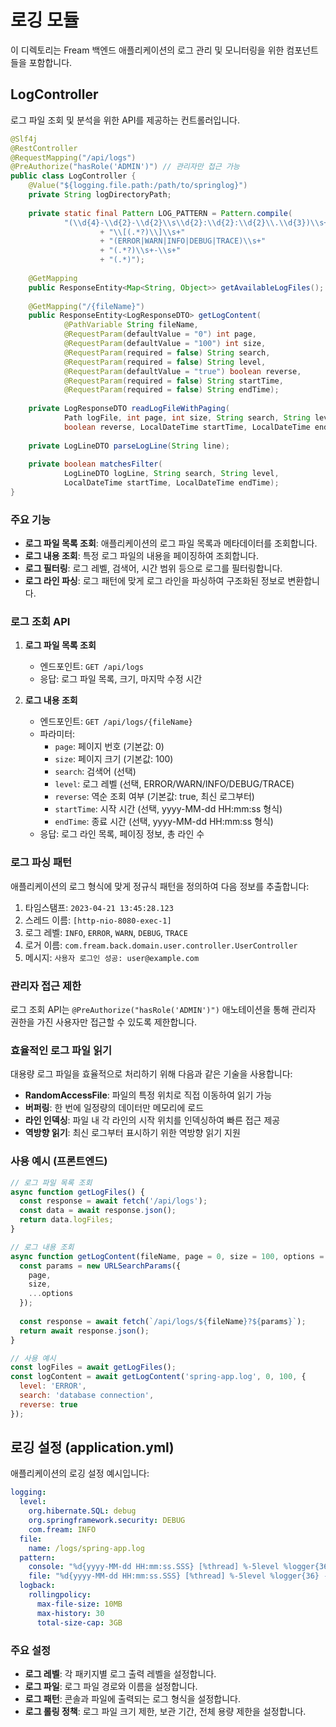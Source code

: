 # 로깅 모듈

이 디렉토리는 Fream 백엔드 애플리케이션의 로그 관리 및 모니터링을 위한 컴포넌트들을 포함합니다.

## LogController

로그 파일 조회 및 분석을 위한 API를 제공하는 컨트롤러입니다.

```java
@Slf4j
@RestController
@RequestMapping("/api/logs")
@PreAuthorize("hasRole('ADMIN')") // 관리자만 접근 가능
public class LogController {
    @Value("${logging.file.path:/path/to/springlog}")
    private String logDirectoryPath;
    
    private static final Pattern LOG_PATTERN = Pattern.compile(
            "(\\d{4}-\\d{2}-\\d{2}\\s\\d{2}:\\d{2}:\\d{2}\\.\\d{3})\\s+"   // 타임스탬프 그룹
                    + "\\[(.*?)\\]\\s+"                                           // 스레드 이름 그룹
                    + "(ERROR|WARN|INFO|DEBUG|TRACE)\\s+"                         // 로그 레벨 그룹
                    + "(.*?)\\s+-\\s+"                                            // 로거 이름 그룹
                    + "(.*)");                                                    // 메시지 그룹
    
    @GetMapping
    public ResponseEntity<Map<String, Object>> getAvailableLogFiles();
    
    @GetMapping("/{fileName}")
    public ResponseEntity<LogResponseDTO> getLogContent(
            @PathVariable String fileName,
            @RequestParam(defaultValue = "0") int page,
            @RequestParam(defaultValue = "100") int size,
            @RequestParam(required = false) String search,
            @RequestParam(required = false) String level,
            @RequestParam(defaultValue = "true") boolean reverse,
            @RequestParam(required = false) String startTime,
            @RequestParam(required = false) String endTime);
            
    private LogResponseDTO readLogFileWithPaging(
            Path logFile, int page, int size, String search, String level,
            boolean reverse, LocalDateTime startTime, LocalDateTime endTime) throws IOException;
            
    private LogLineDTO parseLogLine(String line);
    
    private boolean matchesFilter(
            LogLineDTO logLine, String search, String level,
            LocalDateTime startTime, LocalDateTime endTime);
}
```

### 주요 기능

- **로그 파일 목록 조회**: 애플리케이션의 로그 파일 목록과 메타데이터를 조회합니다.
- **로그 내용 조회**: 특정 로그 파일의 내용을 페이징하여 조회합니다.
- **로그 필터링**: 로그 레벨, 검색어, 시간 범위 등으로 로그를 필터링합니다.
- **로그 라인 파싱**: 로그 패턴에 맞게 로그 라인을 파싱하여 구조화된 정보로 변환합니다.

### 로그 조회 API

1. **로그 파일 목록 조회**
    - 엔드포인트: `GET /api/logs`
    - 응답: 로그 파일 목록, 크기, 마지막 수정 시간

2. **로그 내용 조회**
    - 엔드포인트: `GET /api/logs/{fileName}`
    - 파라미터:
        - `page`: 페이지 번호 (기본값: 0)
        - `size`: 페이지 크기 (기본값: 100)
        - `search`: 검색어 (선택)
        - `level`: 로그 레벨 (선택, ERROR/WARN/INFO/DEBUG/TRACE)
        - `reverse`: 역순 조회 여부 (기본값: true, 최신 로그부터)
        - `startTime`: 시작 시간 (선택, yyyy-MM-dd HH:mm:ss 형식)
        - `endTime`: 종료 시간 (선택, yyyy-MM-dd HH:mm:ss 형식)
    - 응답: 로그 라인 목록, 페이징 정보, 총 라인 수

### 로그 파싱 패턴

애플리케이션의 로그 형식에 맞게 정규식 패턴을 정의하여 다음 정보를 추출합니다:

1. 타임스탬프: `2023-04-21 13:45:28.123`
2. 스레드 이름: `[http-nio-8080-exec-1]`
3. 로그 레벨: `INFO`, `ERROR`, `WARN`, `DEBUG`, `TRACE`
4. 로거 이름: `com.fream.back.domain.user.controller.UserController`
5. 메시지: `사용자 로그인 성공: user@example.com`

### 관리자 접근 제한

로그 조회 API는 `@PreAuthorize("hasRole('ADMIN')")` 애노테이션을 통해 관리자 권한을 가진 사용자만 접근할 수 있도록 제한합니다.

### 효율적인 로그 파일 읽기

대용량 로그 파일을 효율적으로 처리하기 위해 다음과 같은 기술을 사용합니다:

- **RandomAccessFile**: 파일의 특정 위치로 직접 이동하여 읽기 가능
- **버퍼링**: 한 번에 일정량의 데이터만 메모리에 로드
- **라인 인덱싱**: 파일 내 각 라인의 시작 위치를 인덱싱하여 빠른 접근 제공
- **역방향 읽기**: 최신 로그부터 표시하기 위한 역방향 읽기 지원

### 사용 예시 (프론트엔드)

```javascript
// 로그 파일 목록 조회
async function getLogFiles() {
  const response = await fetch('/api/logs');
  const data = await response.json();
  return data.logFiles;
}

// 로그 내용 조회
async function getLogContent(fileName, page = 0, size = 100, options = {}) {
  const params = new URLSearchParams({
    page,
    size,
    ...options
  });
  
  const response = await fetch(`/api/logs/${fileName}?${params}`);
  return await response.json();
}

// 사용 예시
const logFiles = await getLogFiles();
const logContent = await getLogContent('spring-app.log', 0, 100, {
  level: 'ERROR',
  search: 'database connection',
  reverse: true
});
```

## 로깅 설정 (application.yml)

애플리케이션의 로깅 설정 예시입니다:

```yaml
logging:
  level:
    org.hibernate.SQL: debug
    org.springframework.security: DEBUG
    com.fream: INFO
  file:
    name: /logs/spring-app.log
  pattern:
    console: "%d{yyyy-MM-dd HH:mm:ss.SSS} [%thread] %-5level %logger{36} - %msg%n"
    file: "%d{yyyy-MM-dd HH:mm:ss.SSS} [%thread] %-5level %logger{36} - %msg%n"
  logback:
    rollingpolicy:
      max-file-size: 10MB
      max-history: 30
      total-size-cap: 3GB
```

### 주요 설정

- **로그 레벨**: 각 패키지별 로그 출력 레벨을 설정합니다.
- **로그 파일**: 로그 파일 경로와 이름을 설정합니다.
- **로그 패턴**: 콘솔과 파일에 출력되는 로그 형식을 설정합니다.
- **로그 롤링 정책**: 로그 파일 크기 제한, 보관 기간, 전체 용량 제한을 설정합니다.